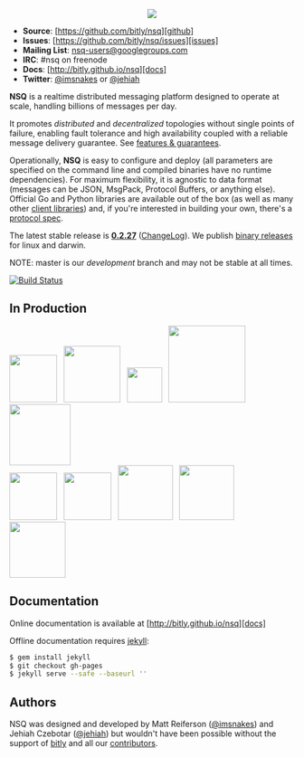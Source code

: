 <p align="center"><img src="http://bitly.github.io/nsq/static/img/nsq.png"/></p>

 * **Source**: [https://github.com/bitly/nsq][github]
 * **Issues**: [https://github.com/bitly/nsq/issues][issues]
 * **Mailing List**: [nsq-users@googlegroups.com](https://groups.google.com/d/forum/nsq-users)
 * **IRC**: #nsq on freenode
 * **Docs**: [http://bitly.github.io/nsq][docs]
 * **Twitter**: [@imsnakes][snakes_twitter] or [@jehiah][jehiah_twitter]

**NSQ** is a realtime distributed messaging platform designed to operate at scale, handling
billions of messages per day.

It promotes *distributed* and *decentralized* topologies without single points of failure,
enabling fault tolerance and high availability coupled with a reliable message delivery
guarantee.  See [features & guarantees][features_guarantees].

Operationally, **NSQ** is easy to configure and deploy (all parameters are specified on the command
line and compiled binaries have no runtime dependencies). For maximum flexibility, it is agnostic to
data format (messages can be JSON, MsgPack, Protocol Buffers, or anything else). Official Go and
Python libraries are available out of the box (as well as many other [client
libraries][client_libraries]) and, if you're interested in building your own, there's a [protocol
spec][protocol].

The latest stable release is **[0.2.27][latest_tag]** ([ChangeLog][changelog]). We publish [binary
releases][installing] for linux and darwin.

NOTE: master is our *development* branch and may not be stable at all times.

[![Build Status](https://secure.travis-ci.org/bitly/nsq.png?branch=master)](http://travis-ci.org/bitly/nsq)

## In Production

<a href="http://bitly.com"><img src="http://bitly.github.io/nsq/static/img/bitly_logo.png" width="84"/></a>&nbsp;&nbsp;
<a href="http://life360.com"><img src="http://bitly.github.io/nsq/static/img/life360_logo.png" width="100"/></a>&nbsp;&nbsp;
<a href="http://hailocab.com"><img src="http://bitly.github.io/nsq/static/img/hailo_logo.png" width="62"/></a>&nbsp;&nbsp;
<a href="http://simplereach.com"><img src="http://bitly.github.io/nsq/static/img/simplereach_logo.png" width="136"/></a>&nbsp;&nbsp;
<a href="http://moz.com"><img src="http://bitly.github.io/nsq/static/img/moz_logo.png" width="108"/></a><br/>
<a href="http://path.com"><img src="http://bitly.github.io/nsq/static/img/path_logo.png" width="84"/></a>&nbsp;&nbsp;
<a href="http://reonomy.com"><img src="http://bitly.github.io/nsq/static/img/reonomy_logo.png" width="84"/></a>&nbsp;&nbsp;
<a href="https://project-fifo.net"><img src="http://bitly.github.io/nsq/static/img/project_fifo.png" width="97"/></a>&nbsp;&nbsp;
<a href="http://trendrr.com"><img src="http://bitly.github.io/nsq/static/img/trendrr_logo.png" width="97"/></a>&nbsp;&nbsp;
<a href="http://energyhub.com"><img src="http://bitly.github.io/nsq/static/img/energyhub_logo.png" width="99"/></a>


## Documentation

Online documentation is available at [http://bitly.github.io/nsq][docs]

Offline documentation requires [jekyll][jekyll]:

```bash
$ gem install jekyll
$ git checkout gh-pages
$ jekyll serve --safe --baseurl ''
```

## Authors

NSQ was designed and developed by Matt Reiferson ([@imsnakes][snakes_twitter]) and Jehiah Czebotar
([@jehiah][jehiah_twitter]) but wouldn't have been possible without the support of
[bitly][bitly] and all our [contributors][contributors].

[docs]: http://bitly.github.io/nsq
[github]: https://github.com/bitly/nsq
[issues]: https://github.com/bitly/nsq/issues
[changelog]: ChangeLog.md
[protocol]: http://bitly.github.io/nsq/clients/tcp_protocol_spec.html
[installing]: http://bitly.github.io/nsq/deployment/installing.html
[snakes_twitter]: https://twitter.com/imsnakes
[jehiah_twitter]: https://twitter.com/jehiah
[bitly]: https://bitly.com
[features_guarantees]: http://bitly.github.io/nsq/overview/features_and_guarantees.html
[latest_tag]: https://github.com/bitly/nsq/releases/tag/v0.2.27
[contributors]: https://github.com/bitly/nsq/graphs/contributors
[client_libraries]: http://bitly.github.io/nsq/clients/client_libraries.html
[jekyll]: http://jekyllrb.com/
